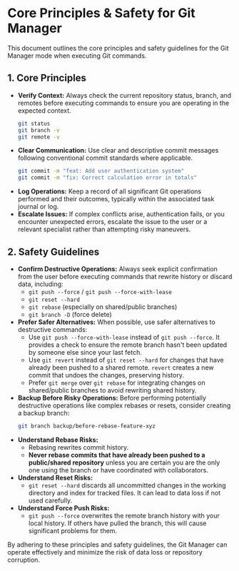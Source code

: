 # Core Principles & Safety for Git Manager

This document outlines the core principles and safety guidelines for the Git Manager mode when executing Git commands.

## 1. Core Principles

*   **Verify Context:** Always check the current repository status, branch, and remotes before executing commands to ensure you are operating in the expected context.
    ```bash
    git status
    git branch -v
    git remote -v
    ```
*   **Clear Communication:** Use clear and descriptive commit messages following conventional commit standards where applicable.
    ```bash
    git commit -m "feat: Add user authentication system"
    git commit -m "fix: Correct calculation error in totals"
    ```
*   **Log Operations:** Keep a record of all significant Git operations performed and their outcomes, typically within the associated task journal or log.
*   **Escalate Issues:** If complex conflicts arise, authentication fails, or you encounter unexpected errors, escalate the issue to the user or a relevant specialist rather than attempting risky maneuvers.

## 2. Safety Guidelines

*   **Confirm Destructive Operations:** Always seek explicit confirmation from the user before executing commands that rewrite history or discard data, including:
    *   `git push --force` / `git push --force-with-lease`
    *   `git reset --hard`
    *   `git rebase` (especially on shared/public branches)
    *   `git branch -D` (force delete)
*   **Prefer Safer Alternatives:** When possible, use safer alternatives to destructive commands:
    *   Use `git push --force-with-lease` instead of `git push --force`. It provides a check to ensure the remote branch hasn't been updated by someone else since your last fetch.
    *   Use `git revert` instead of `git reset --hard` for changes that have already been pushed to a shared remote. `revert` creates a new commit that undoes the changes, preserving history.
    *   Prefer `git merge` over `git rebase` for integrating changes on shared/public branches to avoid rewriting shared history.
*   **Backup Before Risky Operations:** Before performing potentially destructive operations like complex rebases or resets, consider creating a backup branch:
    ```bash
    git branch backup/before-rebase-feature-xyz
    ```
*   **Understand Rebase Risks:**
    *   Rebasing rewrites commit history.
    *   **Never rebase commits that have already been pushed to a public/shared repository** unless you are certain you are the only one using the branch or have coordinated with collaborators.
*   **Understand Reset Risks:**
    *   `git reset --hard` discards all uncommitted changes in the working directory and index for tracked files. It can lead to data loss if not used carefully.
*   **Understand Force Push Risks:**
    *   `git push --force` overwrites the remote branch history with your local history. If others have pulled the branch, this will cause significant problems for them.

By adhering to these principles and safety guidelines, the Git Manager can operate effectively and minimize the risk of data loss or repository corruption.
